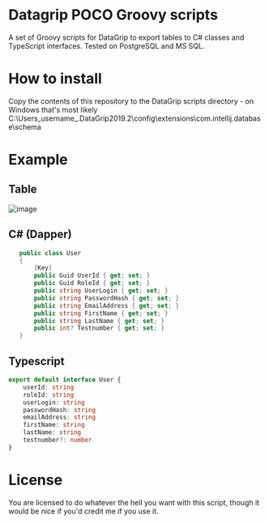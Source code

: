 # Datagrip POCO Groovy scripts
A set of Groovy scripts for DataGrip to export tables to C# classes and TypeScript interfaces. Tested on PostgreSQL and MS SQL.

# How to install
Copy the contents of this repository to the DataGrip scripts directory - on Windows that's most likely C:\Users\_username_\.DataGrip2019.2\config\extensions\com.intellij.database\schema

# Example

## Table

![image](https://user-images.githubusercontent.com/4477538/81435312-ef429a80-9167-11ea-9d94-732ef471827e.png)

## C# (Dapper)

```c#
   public class User
   {
       [Key]
       public Guid UserId { get; set; }
       public Guid RoleId { get; set; }
       public string UserLogin { get; set; }
       public string PasswordHash { get; set; }
       public string EmailAddress { get; set; }
       public string FirstName { get; set; }
       public string LastName { get; set; }
       public int? Testnumber { get; set; }
   }
```

## Typescript

```typescript
export default interface User {
    userId: string
    roleId: string
    userLogin: string
    passwordHash: string
    emailAddress: string
    firstName: string
    lastName: string
    testnumber?: number
}
```

# License
You are licensed to do whatever the hell you want with this script, though it would be nice if you'd credit me if you use it.
